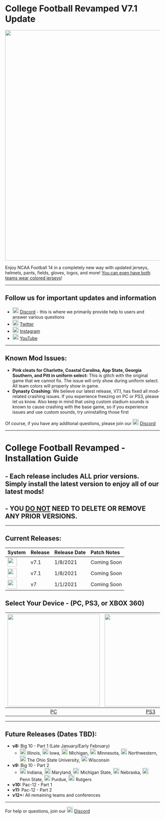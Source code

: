 # College Football Revamped V7.1 Update

<p align="center">
  <img width="750" src="https://github.com/cfbrevamped/CFBR-Easy-Installer/blob/master/assets/images/CFBR.png">
</p>

Enjoy NCAA Football 14 in a completely new way with updated jerseys, helmets, pants, fields, gloves, logos, and more! [You can even have both teams wear colored jerseys](https://raw.githubusercontent.com/cfbrevamped/CFBR-Easy-Installer/master/assets/images/Clemson-UNC.png)!

---------
## Follow us for important updates and information
- <img width="20" src="https://logo-logos.com/wp-content/uploads/2018/03/Discord_icon.png"> [Discord](https://discord.com/invite/cfbr) - this is where we primarily provide help to users and answer various questions
- <img width="20" src="https://1000logos.net/wp-content/uploads/2017/06/Twitter-Logo.png"> [Twitter](https://twitter.com/CFBRevamped)
- <img width="20" src="https://icon-library.com/images/62-instagram-512.png"> [Instagram](https://www.instagram.com/cfbrevamped/)
- <img width="20" src="https://img.favpng.com/0/5/6/youtube-logo-png-favpng-9aSw7LevnfxZKMvi1vS7BATkQ.jpg"> [YouTube](https://www.youtube.com/channel/UCCY9bWCdGvitI2YyO5o4sQg?)
---------

## Known Mod Issues:
- **Pink cleats for Charlotte, Coastal Carolina, App State, Georgia Southern, and Pitt in uniform select:** This is glitch with the original game that we cannot fix. The issue will only show during uniform select. All team colors will properly show in game. 
- **Dynasty Crashing:** We believe our latest release, V7.1, has fixed all mod-related crashing issues. If you experience freezing on PC or PS3, please let us know. Also keep in mind that using custom stadium sounds is known to cause crashing with the base game, so if you experience issues and use custom sounds, try uninstalling those first 

Of course, if you have any additonal questions, please join our <img width="20" src="https://logo-logos.com/wp-content/uploads/2018/03/Discord_icon.png"> [Discord](https://discord.com/invite/cfbr)

---------

# College Football Revamped - Installation Guide

## - Each release includes ALL prior versions. Simply install the latest version to enjoy all of our latest mods!
## - YOU <ins>DO NOT</ins> NEED TO DELETE OR REMOVE ANY PRIOR VERSIONS.

---------

## Current Releases:
| **System** | **Release** | **Release Date** | **Patch Notes** |
|:----|:----|:----|:----|
| <img height="30" src="https://raw.githubusercontent.com/cfbrevamped/CFBR-Easy-Installer/master/assets/images/PC.jpg"> | v7.1 | 1/8/2021 | Coming Soon
| <img height="30" src="https://raw.githubusercontent.com/cfbrevamped/CFBR-Easy-Installer/master/assets/images/PS3.png"> | v7.1 | 1/8/2021 | Coming Soon
| <img height="30" src="https://raw.githubusercontent.com/cfbrevamped/CFBR-Easy-Installer/master/assets/images/xbox-small.png"> | v7 | 1/1/2021 | Coming Soon

## Select Your Device - (PC, PS3, or XBOX 360)
| <a href="https://github.com/cfbrevamped/CFBR-Easy-Installer/blob/master/PC/index.md"><img width="300" src="https://raw.githubusercontent.com/cfbrevamped/CFBR-Easy-Installer/master/assets/images/PC.jpg"></a>  | <a href="https://github.com/cfbrevamped/CFBR-Easy-Installer/blob/master/PS3/index.md"><img width="300" src="https://raw.githubusercontent.com/cfbrevamped/CFBR-Easy-Installer/master/assets/images/PS3.png"> | <a href="https://github.com/cfbrevamped/CFBR-Easy-Installer/blob/master/XBOX/index.md"><img width="300" src="https://raw.githubusercontent.com/cfbrevamped/CFBR-Easy-Installer/master/assets/images/xbox.jpg">
|:---:|:---:|:---:|
| [PC](https://github.com/cfbrevamped/CFBR-Easy-Installer/blob/master/PC/index.md) | [PS3](https://github.com/cfbrevamped/CFBR-Easy-Installer/blob/master/PS3/index.md) | [XBOX 360](https://github.com/cfbrevamped/CFBR-Easy-Installer/blob/master/XBOX/index.md) |

---------
## Future Releases (Dates TBD):
- **v8:** Big 10 - Part 1 (Late January/Early February)
  - <img height="20" src="https://upload.wikimedia.org/wikipedia/commons/thumb/9/91/Illinois_Fighting_Illini_logo.svg/1200px-Illinois_Fighting_Illini_logo.svg.png"> Illinois, <img height="20" src="https://media.heartlandtv.com/images/Iowa+Hawkeyes+logo.png"> Iowa, <img height="20" src="https://upload.wikimedia.org/wikipedia/commons/thumb/f/fb/Michigan_Wolverines_logo.svg/1280px-Michigan_Wolverines_logo.svg.png"> Michigan, <img height="20" src="https://upload.wikimedia.org/wikipedia/commons/thumb/f/f9/Minnesota_Golden_Gophers_logo.svg/1280px-Minnesota_Golden_Gophers_logo.svg.png"> Minnesota, <img height="20" src="https://upload.wikimedia.org/wikipedia/commons/thumb/7/7c/Northwestern_Wildcats_logo.svg/665px-Northwestern_Wildcats_logo.svg.png"> Northwestern, <img height="20" src="https://upload.wikimedia.org/wikipedia/commons/thumb/c/c1/Ohio_State_Buckeyes_logo.svg/1200px-Ohio_State_Buckeyes_logo.svg.png"> The Ohio State University, <img height="20" src="https://upload.wikimedia.org/wikipedia/commons/thumb/e/e5/Wisconsin_Badgers_logo.svg/1200px-Wisconsin_Badgers_logo.svg.png"> Wisconsin
- **v9:** Big 10 - Part 2
  - <img height="20" src="https://upload.wikimedia.org/wikipedia/commons/thumb/4/47/Indiana_Hoosiers_logo.svg/1200px-Indiana_Hoosiers_logo.svg.png"> Indiana, <img height="20" src="https://upload.wikimedia.org/wikipedia/commons/thumb/a/a6/Maryland_Terrapins_logo.svg/1200px-Maryland_Terrapins_logo.svg.png"> Maryland, <img height="20" src="https://upload.wikimedia.org/wikipedia/en/thumb/a/a7/Michigan_State_Athletics_logo.svg/1200px-Michigan_State_Athletics_logo.svg.png"> Michigan State, <img height="20" src="https://upload.wikimedia.org/wikipedia/commons/thumb/e/e5/Nebraska_Cornhuskers_logo.svg/1200px-Nebraska_Cornhuskers_logo.svg.png"> Nebraska, <img height="20" src="https://upload.wikimedia.org/wikipedia/en/thumb/3/3a/Penn_State_Nittany_Lions_logo.svg/1200px-Penn_State_Nittany_Lions_logo.svg.png"> Penn State, <img height="20" src="https://upload.wikimedia.org/wikipedia/commons/thumb/3/35/Purdue_Boilermakers_logo.svg/1280px-Purdue_Boilermakers_logo.svg.png"> Purdue, <img height="20" src="https://upload.wikimedia.org/wikipedia/commons/thumb/b/b6/Rutgers_Scarlet_Knights_logo.svg/1153px-Rutgers_Scarlet_Knights_logo.svg.png"> Rutgers
- **v10:** Pac-12 - Part 1
- **v11:** Pac-12 - Part 2
- **v12+:** All remaining teams and conferences

---------
For help or questions, join our <img width="20" src="https://logo-logos.com/wp-content/uploads/2018/03/Discord_icon.png"> [Discord](https://discord.com/invite/cfbr)
